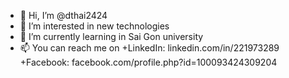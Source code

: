 - 👋 Hi, I’m @dthai2424
- 👀 I’m interested in new technologies
- 🌱 I’m currently learning in Sai Gon university
- 📫 You can reach me on 
   +LinkedIn: linkedin.com/in/221973289
   +Facebook: facebook.com/profile.php?id=100093424309204
   
   
